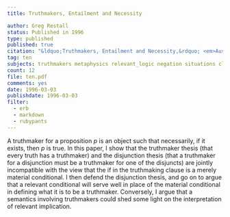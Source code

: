 ```yaml
---
title: Truthmakers, Entailment and Necessity

author: Greg Restall
status: Published in 1996
type: published
published: true
citation: "&ldquo;Truthmakers, Entailment and Necessity,&rdquo; <em>Australian Journal of Philosophy,</em> 74 (1996) 331--340."
tag: ten
subjects: truthmakers metaphysics relevant_logic negation situations classical_logic truth
count: 12 
file: ten.pdf
comments: yes
date: 1996-03-03
publishdate: 1996-03-03
filter:
  - erb
  - markdown
  - rubypants
---
```

A truthmaker for a proposition <em>p</em> is an object such that necessarily, if it exists, then <em>p</em> is true. In this paper, I show that the truthmaker thesis (that every truth has a truthmaker) and the disjunction thesis (that a truthmaker for a disjunction must be a truthmaker for one of the disjuncts) are jointly incompatible with the view that the if in the truthmaking clause is a merely material conditional. I then defend the disjunction thesis, and go on to argue that a relevant conditional will serve well in place of the material conditional in defining what it is to be a truthmaker. Conversely, I argue that a semantics involving truthmakers could shed some light on the interpretation of relevant implication.
